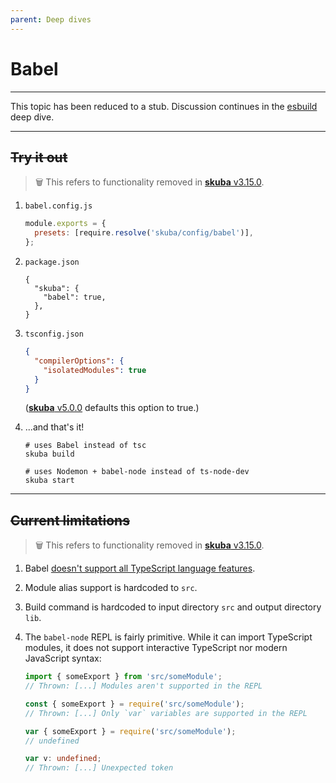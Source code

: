 ```yaml
---
parent: Deep dives
---
```


# Babel

---

This topic has been reduced to a stub.
Discussion continues in the [esbuild](./esbuild.md) deep dive.

---

## ~~Try it out~~

> 🗑 This refers to functionality removed in [**skuba** v3.15.0].

1. `babel.config.js`

   ```js
   module.exports = {
     presets: [require.resolve('skuba/config/babel')],
   };
   ```

1. `package.json`

   ```jsonc
   {
     "skuba": {
       "babel": true,
     },
   }
   ```

1. `tsconfig.json`

   ```json
   {
     "compilerOptions": {
       "isolatedModules": true
     }
   }
   ```

   ([**skuba** v5.0.0] defaults this option to true.)

1. ...and that's it!

   ```shell
   # uses Babel instead of tsc
   skuba build

   # uses Nodemon + babel-node instead of ts-node-dev
   skuba start
   ```

---

## ~~Current limitations~~

> 🗑 This refers to functionality removed in [**skuba** v3.15.0].

1. Babel [doesn't support all TypeScript language features].

1. Module alias support is hardcoded to `src`.

1. Build command is hardcoded to input directory `src` and output directory `lib`.

1. The `babel-node` REPL is fairly primitive.
   While it can import TypeScript modules,
   it does not support interactive TypeScript nor modern JavaScript syntax:

   ```typescript
   import { someExport } from 'src/someModule';
   // Thrown: [...] Modules aren't supported in the REPL

   const { someExport } = require('src/someModule');
   // Thrown: [...] Only `var` variables are supported in the REPL

   var { someExport } = require('src/someModule');
   // undefined

   var v: undefined;
   // Thrown: [...] Unexpected token
   ```

[**skuba** v3.15.0]: https://github.com/seek-oss/skuba/releases/tag/v3.15.0
[**skuba** v5.0.0]: https://github.com/seek-oss/skuba/releases/tag/v5.0.0
[doesn't support all typescript language features]: https://babeljs.io/docs/en/babel-plugin-transform-typescript#caveats
